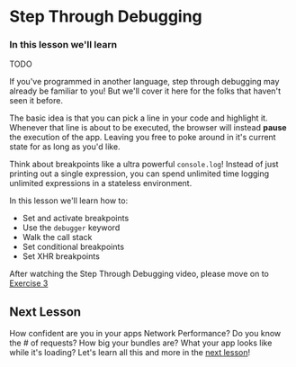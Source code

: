 # Step Through Debugging

### In this lesson we'll learn

TODO

If you've programmed in another language, step through debugging may already be familiar to you! But we'll cover it here for the folks that haven't seen it before.

The basic idea is that you can pick a line in your code and highlight it. Whenever that line is about to be executed, the browser will instead **pause** the execution of the app. Leaving you free to poke around in it's current state for as long as you'd like.

Think about breakpoints like a ultra powerful `console.log`! Instead of just printing out a single expression, you can spend unlimited time logging unlimited expressions in a stateless environment.

In this lesson we'll learn how to:

- Set and activate breakpoints
- Use the `debugger` keyword
- Walk the call stack
- Set conditional breakpoints
- Set XHR breakpoints

After watching the Step Through Debugging video, please move on to [Exercise 3](/exercise/3)

## Next Lesson

How confident are you in your apps Network Performance? Do you know the # of requests? How big your bundles are? What your app looks like while it's loading? Let's learn all this and more in the [next lesson](/lesson/5)!
